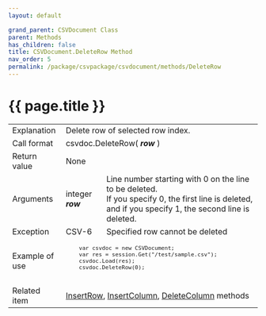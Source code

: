```yaml
---
layout: default

grand_parent: CSVDocument Class
parent: Methods
has_children: false
title: CSVDocument.DeleteRow Method
nav_order: 5
permalink: /package/csvpackage/csvdocument/methods/DeleteRow
---
```

# {{ page.title }}

<table>
  <tr>
    <td>Explanation</td>
    <td colspan="2">Delete row of selected row index.</td>
  </tr>
  <tr>
    <td>Call format</td>
    <td colspan="2">csvdoc.DeleteRow( <b><i>row </i></b> )</td>
  </tr>
  <tr>
    <td>Return value</td>
    <td colspan="2">None</td>
  </tr>  
  <tr>
    <td>Arguments</td>
    <td>integer <b><i>row</i></b></td>
    <td>Line number starting with 0 on the line to be deleted.<br>If you specify 0, the first line is deleted, and if you specify 1, the second line is deleted.</td>
  </tr>
  <tr>
    <td>Exception</td>
    <td>CSV-6</td>
    <td>Specified row cannot be deleted</td>
  </tr>
  <tr>
    <td>Example of use</td>
    <td colspan="2"><code><pre>
    var csvdoc = new CSVDocument;
    var res = session.Get("/test/sample.csv");
    csvdoc.Load(res);
    csvdoc.DeleteRow(0);
    </pre></code></td>
  </tr>
  <tr>
    <td>Related item</td>
    <td colspan="2"><a href="/package/csvpackage/csvdocument/methods/insertrow">InsertRow</a>, <a href="/package/csvpackage/csvdocument/methods/insertcolumn">InsertColumn</a>, <a href="/package/csvpackage/csvdocument/methods/deletecolumn">DeleteColumn</a> methods</td>
  </tr>
</table>



